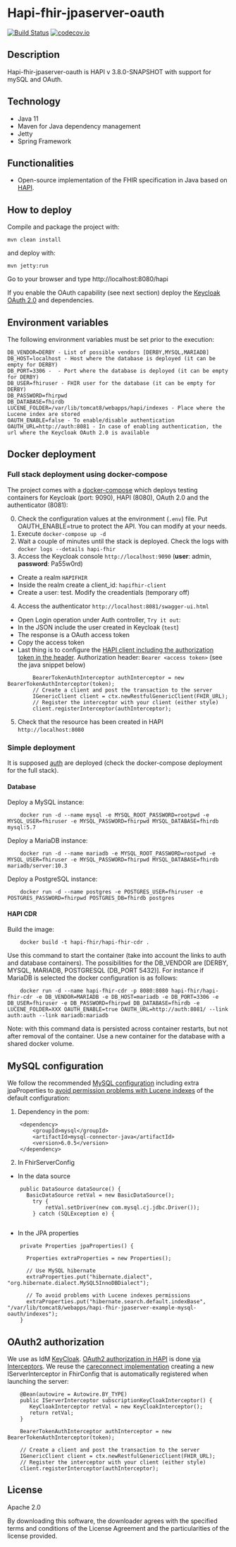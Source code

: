 # Hapi-fhir-jpaserver-oauth

[![Build Status](https://travis-ci.org/AriHealth/hapi-fhir-jpaserver-oauth.svg?branch=master)](https://travis-ci.org/AriHealth/hapi-fhir-jpaserver-oauth) [![codecov.io](https://codecov.io/gh/AriHealth/hapi-fhir-jpaserver-oauth/branch/master/graphs/badge.svg)](http://codecov.io/gh/AriHealth/hapi-fhir-jpaserver-oauth)

## Description

Hapi-fhir-jpaserver-oauth is HAPI v 3.8.0-SNAPSHOT with support for mySQL and OAuth. 

## Technology

- Java 11
- Maven for Java dependency management
- Jetty
- Spring Framework 

## Functionalities

- Open-source implementation of the FHIR specification in Java based on [HAPI](http://hapifhir.io/).

## How to deploy

Compile and package the project with:

```
mvn clean install
```

and deploy with:

```
mvn jetty:run
```

Go to your browser and type http://localhost:8080/hapi

If you enable the OAuth capability (see next section) deploy the [Keycloak OAuth 2.0](https://github.com/AriHealth/keycloak-auth) and dependencies.

## Environment variables

The following environment variables must be set prior to the execution:

	DB_VENDOR=DERBY - List of possible vendors [DERBY,MYSQL,MARIADB]
	DB_HOST=localhost - Host where the database is deployed (it can be empty for DERBY)
	DB_PORT=3306 -  - Port where the database is deployed (it can be empty for DERBY)
	DB_USER=fhiruser - FHIR user for the database (it can be empty for DERBY)
	DB_PASSWORD=fhirpwd
	DB_DATABASE=fhirdb
	LUCENE_FOLDER=/var/lib/tomcat8/webapps/hapi/indexes - Place where the Lucene index are stored
	OAUTH_ENABLE=false - To enable/disable authentication
	OAUTH_URL=http://auth:8081 - In case of enabling authentication, the url where the Keycloak OAuth 2.0 is available

## Docker deployment

### Full stack deployment using docker-compose

The project comes with a [docker-compose](https://docs.docker.com/compose/) which deploys testing containers for Keycloak (port: 9090), HAPI (8080), OAuth 2.0 and the authenticator (8081):

0. Check the configuration values at the environment (`.env`) file. Put OAUTH_ENABLE=true to protect the API. You can modify at your needs.
1. Execute `docker-compose up -d`
2. Wait a couple of minutes until the stack is deployed. Check the logs with `docker logs --details hapi-fhir`
3. Access the Keycloak console `http://localhost:9090` (**user**: admin, **password**: Pa55w0rd)
* Create a realm `HAPIFHIR`
* Inside the realm create a client_id: `hapifhir-client`
* Create a user: test. Modify the creadentials (temporary off)
4. Access the authenticator `http://localhost:8081/swagger-ui.html`
* Open Login operation under Auth controller, `Try it out`:
* In the JSON include the user created in Keycloak (`test`)
* The response is a OAuth access token
* Copy the access token
* Last thing is to configure the [HAPI client including the authorization token in the header](http://hapifhir.io/doc_rest_client_interceptor.html). Authorization header: `Bearer <access token>` (see the java snippet below)
```
		BearerTokenAuthInterceptor authInterceptor = new BearerTokenAuthInterceptor(token); 
		// Create a client and post the transaction to the server
		IGenericClient client = ctx.newRestfulGenericClient(FHIR_URL);
		// Register the interceptor with your client (either style)
		client.registerInterceptor(authInterceptor);
```
5. Check that the resource has been created in HAPI `http://localhost:8080`

### Simple deployment

It is supposed [auth](https://hub.docker.com/r/ccavero/keycloak-auth) are deployed (check the docker-compose deployment for the full stack).

#### Database

Deploy a MySQL instance:
```
	docker run -d --name mysql -e MYSQL_ROOT_PASSWORD=rootpwd -e MYSQL_USER=fhiruser -e MYSQL_PASSWORD=fhirpwd MYSQL_DATABASE=fhirdb mysql:5.7
```

Deploy a MariaDB instance:
```
	docker run -d --name mariadb -e MYSQL_ROOT_PASSWORD=rootpwd -e MYSQL_USER=fhiruser -e MYSQL_PASSWORD=fhirpwd MYSQL_DATABASE=fhirdb mariadb/server:10.3
```

Deploy a PostgreSQL instance:
```
	docker run -d --name postgres -e POSTGRES_USER=fhiruser -e POSTGRES_PASSWORD=fhirpwd POSTGRES_DB=fhirdb postgres
```

#### HAPI CDR

Build the image:
```
	docker build -t hapi-fhir/hapi-fhir-cdr .
```

Use this command to start the container (take into account the links to auth and database containers). The possibilities for the DB_VENDOR are [DERBY, MYSQL, MARIADB, POSTGRESQL (DB_PORT 5432)]. For instance if MariaDB is selected the docker configuration is as follows: 
```
	docker run -d --name hapi-fhir-cdr -p 8080:8080 hapi-fhir/hapi-fhir-cdr -e DB_VENDOR=MARIADB -e DB_HOST=mariadb -e DB_PORT=3306 -e DB_USER=fhiruser -e DB_PASSWORD=fhirpwd DB_DATABASE=fhirdb -e LUCENE_FOLDER=XXX OAUTH_ENABLE=true OAUTH_URL=http://auth:8081/ --link auth:auth --link mariadb:mariadb 
```

Note: with this command data is persisted across container restarts, but not after removal of the container. Use a new container for the database with a shared docker volume.

## MySQL configuration

We follow the recommended [MySQL configuration](https://groups.google.com/forum/#!topic/hapi-fhir/ValHrT3hAj0) including extra jpaProperties to [avoid permission problems with Lucene indexes](https://groups.google.com/forum/#!topic/hapi-fhir/wyh4TEpUuSA) of the default configuration:

1. Dependency in the pom:
```
    <dependency>
        <groupId>mysql</groupId>
        <artifactId>mysql-connector-java</artifactId>
        <version>6.0.5</version>
    </dependency>
```
2. In FhirServerConfig

* In the data source
  
```
    public DataSource dataSource() {
      BasicDataSource retVal = new BasicDataSource();
        try {
            retVal.setDriver(new com.mysql.cj.jdbc.Driver());
        } catch (SQLException e) {
        
```

* In the JPA properties

```
    private Properties jpaProperties() {

      Properties extraProperties = new Properties();

      // Use MySQL hibernate
      extraProperties.put("hibernate.dialect", "org.hibernate.dialect.MySQL5InnoDBDialect");
	  
      // To avoid problems with Lucene indexes permissions
      extraProperties.put("hibernate.search.default.indexBase", "/var/lib/tomcat8/webapps/hapi-fhir-jpaserver-example-mysql-oauth/indexes");
    }
```

## OAuth2 authorization

We use as IdM [KeyCloak](http://www.keycloak.org/). [OAuth2 authorization in HAPI](http://hapifhir.io/doc_rest_server_security.html#Authorization_Interceptor) is done [via Interceptors](http://hapifhir.io/doc_rest_server_interceptor.html). We reuse the [careconnect implementation](https://github.com/nhsconnect/careconnect-reference-implementation/blob/master/ccri-fhirgatewayhttps/src/main/java/uk/nhs/careconnect/ri/gateway/https/oauth2/OAuthTokenUtil.java) creating a new IServerInterceptor in FhirConfig that is automatically registered when launching the server:
```
    @Bean(autowire = Autowire.BY_TYPE)
    public IServerInterceptor subscriptionKeyCloakInterceptor() {
       KeyCloakInterceptor retVal = new KeyCloakInterceptor();
       return retVal;
    }
```


```
    BearerTokenAuthInterceptor authInterceptor = new BearerTokenAuthInterceptor(token);

    // Create a client and post the transaction to the server
    IGenericClient client = ctx.newRestfulGenericClient(FHIR_URL);
    // Register the interceptor with your client (either style)
    client.registerInterceptor(authInterceptor);
```


## License

Apache 2.0

By downloading this software, the downloader agrees with the specified terms and conditions of the License Agreement and the particularities of the license provided.